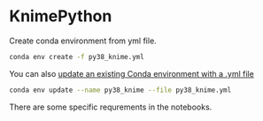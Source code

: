 # KnimePython

Create conda environment from yml file.
```bash
conda env create -f py38_knime.yml
```

You can also [update an existing Conda environment with a .yml file](https://stackoverflow.com/a/43873901/2049763) 
```bash
conda env update --name py38_knime --file py38_knime.yml
```

There are some specific requrements in the notebooks.